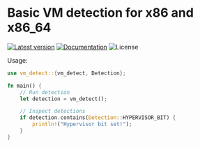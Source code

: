 # Basic VM detection for x86 and x86_64

[![Latest version](https://img.shields.io/crates/v/vm-detect.svg)](https://crates.io/crates/vm-detect)
[![Documentation](https://docs.rs/vm-detect/badge.svg)](https://docs.rs/vm-detect)
![License](https://img.shields.io/crates/l/vm-detect.svg)

Usage:

```rust
use vm_detect::{vm_detect, Detection};

fn main() {
    // Run detection
    let detection = vm_detect();

    // Inspect detections
    if detection.contains(Detection::HYPERVISOR_BIT) {
        println!("Hypervisor bit set!");
    }
}
```
